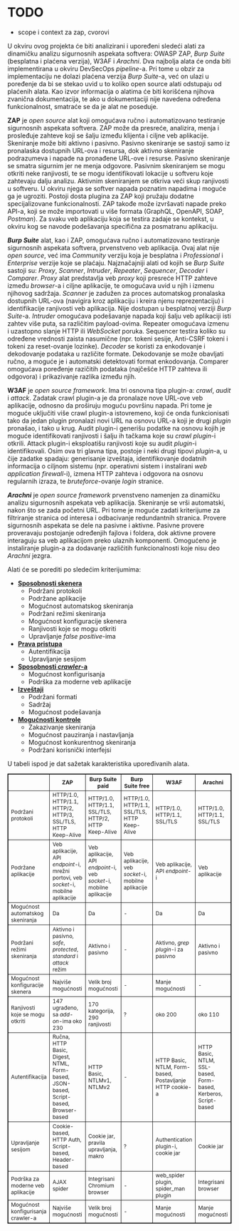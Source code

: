 # TODO
 - scope i context za zap, cvorovi

U okviru ovog projekta će biti analizirani i upoređeni sledeći alati za dinamičku analizu sigurnosnih aspekata softvera: OWASP ZAP, *Burp Suite* (besplatna i plaćena verzija), W3AF i *Arachni*. Dva najbolja alata će onda biti implementirana u okviru DevSecOps *pipeline*-a. Pri tome u obzir za implementaciju ne dolazi plaćena verzija *Burp Suite*-a, već on ulazi u poređenje da bi se stekao uvid u to koliko open source alati odstupaju od plaćenih alata. Kao izvor informacija o alatima će biti korišćena njihova zvanična dokumentacija, te ako u dokumentaciji nije navedena određena funkcionalnost, smatraće se da je alat ne poseduje.

**ZAP** je *open source* alat koji omogućava ručno i automatizovano testiranje sigurnosnih aspekata softvera. ZAP može da presreće, analizira, menja i prosleđuje zahteve koji se šalju između klijenta i ciljne veb aplikacije. Skeniranje može biti aktivno i pasivno. Pasivno skeniranje se sastoji samo iz pronalaska dostupnih URL-ova i resursa, dok aktivno skeniranje podrazumeva i napade na pronađene URL-ove i resurse. Pasivno skeniranje se smatra sigurnim jer ne menja odgovore. Pasivnim skeniranjem se mogu otkriti neke ranjivosti, te se mogu identifikovati lokacije u softveru koje zahtevaju dalju analizu. Aktivnim skeniranjem se otkriva veći skup ranjivosti u softveru. U okviru njega se softver napada poznatim napadima i moguće ga je ugroziti. Postoji dosta plugina za ZAP koji pružaju dodatne specijalizovane funkcionalnosti. ZAP takođe može izvršavati napade preko API-a, koji se može importovati u više formata (GraphQL, OpenAPI, SOAP, *Postman*). Za svaku veb aplikaciju koja se testira zadaje se kontekst, u okviru kog se navode podešavanja specifična za posmatranu aplikaciju.

***Burp Suite*** alat, kao i ZAP, omogućava ručno i automatizovano testiranje sigurnosnih aspekata softvera, prvenstveno veb aplikacija. Ovaj alat nije *open source*, već ima *Community* verziju koja je besplatna i *Professional* i *Enterprise* verzije koje se plaćaju. Najznačajniji alati od kojih se *Burp Suite* sastoji su: *Proxy*, *Scanner*, *Intruder*, *Repeater*, *Sequencer*, *Decoder* i *Comparer*. *Proxy* alat predstavlja veb *proxy* koji presreće HTTP zahteve između *browser*-a i ciljne aplikacije, te omogućava uvid u njih i izmenu njihovog sadržaja. *Scanner* je zadužen za proces automatskog pronalaska dostupnih URL-ova (navigira kroz aplikaciju i kreira njenu reprezentaciju) i identifikacije ranjivosti veb aplikacija. Nije dostupan u besplatnoj verziji *Burp Suite*-a. *Intruder* omogućava podešavanje napada koji šalju veb aplikaciji isti zahtev više puta, sa različitim payload-ovima. Repeater omogućava izmenu i uzastopno slanje HTTP ili *WebSocket* poruka. Sequencer testira koliko su određene vrednosti zaista nasumične (npr. tokeni sesije, Anti-CSRF tokeni i tokeni za reset-ovanje lozinke). *Decoder* se koristi za enkodovanje i dekodovanje podataka u različite formate. Dekodovanje se može obavljati ručno, a moguće je i automatski detektovati format enkodovanja. Comparer omogućava poređenje razičitih podataka (najčešće HTTP zahteva ili odgovora) i prikazivanje razlika između njih.

**W3AF** je *open source framework*. Ima tri osnovna tipa plugin-a: *crawl*, *audit* i *attack*. Zadatak crawl plugin-a je da pronalaze nove URL-ove veb aplikacije, odnosno da proširuju moguću površinu napada. Pri tome je moguće uključiti više crawl plugin-a istovremeno, koji će onda funkcionisati tako da jedan plugin pronalazi novi URL na osnovu URL-a koji je drugi *plugin* pronašao, i tako u krug. Audit plugin-i generišu podatke na osnovu kojih je moguće identifikovati ranjivosti i šalju ih tačkama koje su *crawl plugin*-i otkrili. Attack plugin-i eksploatišu ranjivosti koje su audit *plugin*-i identifikovali. Osim ova tri glavna tipa, postoje i neki drugi tipovi *plugin*-a, u čije zadatke spadaju: generisanje izveštaja, identifikovanje dodatnih informacija o ciljnom sistemu (npr. operativni sistem i instalirani *web application firewall*-i), izmena HTTP zahteva i odgovora na osnovu regularnih izraza, te *bruteforce*-ovanje *login* stranice. 

***Arachni*** je *open source framework* prvenstveno namenjen za dinamičku analizu sigurnosnih aspekata veb aplikacija. Skeniranje se vrši automatski, nakon što se zada početni URL. Pri tome je moguće zadati kriterijume za filtriranje stranica od interesa i odbacivanje redundantnih stranica. Provere sigurnosnih aspekata se dele na pasivne i aktivne. Pasivne provere proveravaju postojanje određenjih fajlova i foldera, dok aktivne provere interaguju sa veb aplikacijom preko ulaznih komponenti. Omogućeno je instaliranje plugin-a za dodavanje različitih funkcionalnosti koje nisu deo *Arachni* jezgra.

Alati će se porediti po sledećim kriterijumima:

- **[Sposobnosti skenera](sposobnosti_skenera.md)**
    - Podržani protokoli
    - Podržane aplikacije
    - Mogućnost automatskog skeniranja
    - Podržani režimi skeniranja
    - Mogućnost konfiguracije skenera
    - Ranjivosti koje se mogu otkriti
    - Upravljanje *false positive*-ima
- **[Prava pristupa](prava_pristupa.md)**
    - Autentifikacija
    - Upravljanje sesijom 
- **[Sposobnosti *crawler*-a](sposobnosti_crawlera.md)**
    - Mogućnost konfigurisanja
    - Podrška za moderne veb aplikacije
- **[Izveštaji](izvestaji.md)**
    - Podržani formati
    - Sadržaj
    - Mogućnost podešavanja
- **[Mogućnosti kontrole](mogucnosti_kontrole.md)**
    - Zakazivanje skeniranja
    - Mogućnost pauziranja i nastavljanja
    - Mogućnost konkurentnog skeniranja
    - Podržani korisnički interfejsi

U tabeli ispod je dat sažetak karakteristika upoređivanih alata.

<table>
    <tbody>
        <tr>
            <th></th>
            <th>ZAP</th>
            <th>Burp Suite paid</th>
            <th>Burp Suite free</th>
            <th>W3AF</th>
            <th>Arachni</th>
        </tr>
        <tr>
            <td>Podržani protokoli</td>
            <td>HTTP/1.0, HTTP/1.1, HTTP/2, HTTP/3, SSL/TLS, HTTP Keep-Alive</td>
            <td>HTTP/1.0, HTTP/1.1, SSL/TLS, HTTP/2, HTTP Keep-Alive</td>
            <td>HTTP/1.0, HTTP/1.1, SSL/TLS, HTTP Keep-Alive</td>
            <td>HTTP/1.0, HTTP/1.1, SSL/TLS</td>
            <td>HTTP/1.0, HTTP/1.1, SSL/TLS</td>
        </tr>
        <tr>
            <td>Podržane aplikacije</td>
            <td>Veb aplikacije, API <i>endpoint</i>-i, mrežni portovi, veb <i>socket</i>-i, mobilne aplikacije</td>
            <td>Veb aplikacije, API <i>endpoint</i>-i, veb <i>socket</i>-i, mobilne aplikacije</td>
            <td>Veb aplikacije, veb <i>socket</i>-i, mobilne aplikacije</td>
            <td>Veb aplikacije, API <i>endpoint</i>-i</td>
            <td>Veb aplikacije</td>
        </tr>
        <tr>
            <td>Mogućnost automatskog skeniranja</td>
            <td>Da</td>
            <td>Da</td>
            <td>-</td>
            <td>Da</td>
            <td>Da</td>
        </tr>
        <tr>
            <td>Podržani režimi skeniranja</td>
            <td>Aktivno i pasivno, <i>safe</i>, <i>protected</i>, <i>standard</i> i <i>attack</i> režim</td>
            <td>Aktivno i pasivno</td>
            <td>-</td>
            <td>Aktivno, <i>grep plugin</i>-i za pasivno</td>
            <td>Aktivno i pasivno</td>
        </tr>
        <tr>
            <td>Mogućnost konfiguracije skenera</td>
            <td>Najviše mogućnosti</td>
            <td>Velik broj mogućnosti</td>
            <td>-</td>
            <td>Manje mogućnosti</td>
            <td>-</td>
        </tr>
        <tr>
            <td>Ranjivosti koje se mogu otkriti</td>
            <td>147 ugrađeno, sa <i>add-on</i>-ima oko 230</td>
            <td>170 kategorija, 290 ranjivosti</td>
            <td>?</td>
            <td>oko 200</td>
            <td>oko 110</td>
        </tr>
        <tr>
            <td>Autentifikacija</td>
            <td>Ručna, HTTP Basic, Digest, NTML, Form-based, JSON-based, Script-based, Browser-based</td>
            <td>HTTP Basic, NTLMv1, NTLMv2</td>
            <td>-</td>
            <td>HTTP Basic, NTLM, Form-based, Postavljanje HTTP cookie-a</td>
            <td>HTTP Basic, NTLM, SSL-based, Form-based, Kerberos, Script-based</td>
        </tr>
        <tr>
            <td>Upravljanje sesijom</td>
            <td>Cookie-based, HTTP Auth, Script-based, Header-based</td>
            <td>Cookie jar, pravila upravljanja, makro</td>
            <td>?</td>
            <td>Authentication plugin-i, cookie jar</td>
            <td>Cookie jar</td>
        </tr>
        <tr>
            <td>Podrška za moderne veb aplikacije</td>
            <td>AJAX spider</td>
            <td>Integrisani Chromium browser</td>
            <td>-</td>
            <td>web_spider plugin, spider_man plugin</td>
            <td>Integrisani browser</td>
        </tr>
        <tr>
            <td>Mogućnost konfigurisanja crawler-a</td>
            <td>Najviše mogućnosti</td>
            <td>Velik broj mogućnosti</td>
            <td>-</td>
            <td>Manje mogućnosti</td>
            <td>Manje mogućnosti</td>
        </tr>
    </tbody>
</table>

<style>
    table, th, td {
        border: 1px solid;
    } 

    table {
        border-collapse: collapse;
        width: 100%;
        font-size: 12px;
    }
</style>
